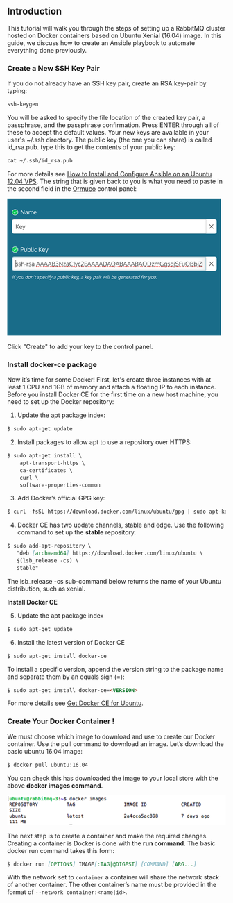 ## Introduction

This tutorial will walk you through the steps of setting up a RabbitMQ cluster hosted on Docker containers based on Ubuntu Xenial (16.04) image. In this guide, we discuss how to create an Ansible playbook to automate everything done previously.

### Create a New SSH Key Pair

If you do not already have an SSH key pair, create an RSA key-pair by typing:

```markdown
ssh-keygen
```
You will be asked to specify the file location of the created key pair, a passphrase, and the passphrase confirmation. Press ENTER through all of these to accept the default values. Your new keys are available in your user's ~/.ssh directory. The public key (the one you can share) is called id_rsa.pub. type this to get the contents of your public key:

```markdown
cat ~/.ssh/id_rsa.pub
```
For more details see [How to Install and Configure Ansible on an Ubuntu 12.04 VPS](https://www.digitalocean.com/community/tutorials/how-to-install-and-configure-ansible-on-an-ubuntu-12-04-vps). The string that is given back to you is what you need to paste in the second field in the [Ormuco](https://ormuco.com) control panel:

![](KeyPanel.png?raw=true)

Click "Create" to add your key to the control panel. 

### Install docker-ce package

Now it’s time for some Docker! First, let's create three instances with at least 1 CPU and 1GB of memory and attach a floating IP to each instance. Before you install Docker CE for the first time on a new host machine, you need to set up the Docker repository:

1. Update the apt package index:

```markdown
$ sudo apt-get update
```

2. Install packages to allow apt to use a repository over HTTPS:

```markdown
$ sudo apt-get install \
    apt-transport-https \
    ca-certificates \
    curl \
    software-properties-common
```

3. Add Docker’s official GPG key:

```markdown
$ curl -fsSL https://download.docker.com/linux/ubuntu/gpg | sudo apt-key add -
```

4. Docker CE has two update channels, stable and edge. Use the following command to set up the **stable** repository. 

```markdown
$ sudo add-apt-repository \
   "deb [arch=amd64] https://download.docker.com/linux/ubuntu \
   $(lsb_release -cs) \
   stable"
```

The lsb_release -cs sub-command below returns the name of your Ubuntu distribution, such as xenial.

**Install Docker CE**

5. Update the apt package index

```markdown
$ sudo apt-get update
```

6. Install the latest version of Docker CE

```markdown
$ sudo apt-get install docker-ce
```

To install a specific version, append the version string to the package name and separate them by an equals sign (=):

```markdown
$ sudo apt-get install docker-ce=<VERSION>
```

For more details see [Get Docker CE for Ubuntu](https://docs.docker.com/engine/installation/linux/docker-ce/ubuntu/).

### Create Your Docker Container !

We must choose which image to download and use to create our Docker container. Use the pull command to download an image. Let’s download the basic ubuntu 16.04 image:

```markdown
$ docker pull ubuntu:16.04
```

You can check this has downloaded the image to your local store with the above **docker images command**.

![](DockerImages.png?raw=true)

The next step is to create a container and make the required changes. Creating a container is Docker is done with the **run command**. The basic docker run command takes this form:

```markdown
$ docker run [OPTIONS] IMAGE[:TAG|@DIGEST] [COMMAND] [ARG...]
```

With the network set to ```container``` a container will share the network stack of another container. The other container’s name must be provided in the format of ```--network container:<name|id>```.
